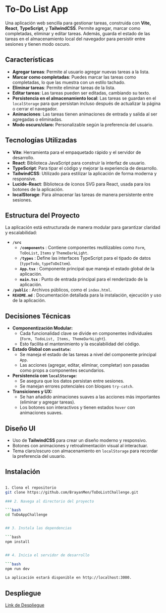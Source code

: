# To-Do List App

Una aplicación web sencilla para gestionar tareas, construida con **Vite,** **React**, **TypeScript**, y **TailwindCSS**. Permite agregar, marcar como completadas, eliminar y editar tareas. Además, guarda el estado de las tareas en el almacenamiento local del navegador para persistir entre sesiones y tienen modo oscuro.

## Características

- **Agregar tareas**: Permite al usuario agregar nuevas tareas a la lista.
- **Marcar como completadas**: Puedes marcar las tareas como completadas, lo que las muestra con un estilo tachado.
- **Eliminar tareas**: Permite eliminar tareas de la lista.
- **Editar tareas**: Las tareas pueden ser editadas, cambiando su texto.
- **Persistencia en el almacenamiento local**: Las tareas se guardan en el `localStorage` para que persistan incluso después de actualizar la página o cerrar el navegador.
- **Animaciones**: Las tareas tienen animaciones de entrada y salida al ser agregadas o eliminadas.
- **Modo oscuro/claro:** Personalizable según la preferencia del usuario.

## Tecnologías Utilizadas

- **Vite**: Herramienta para el empaquetado rápido y el servidor de desarrollo.
- **React**: Biblioteca JavaScript para construir la interfaz de usuario.
- **TypeScript**: Para tipar el código y mejorar la experiencia de desarrollo.
- **TailwindCSS**: Utilizado para estilizar la aplicación de forma moderna y responsive.
- **Lucide-React**: Biblioteca de íconos SVG para React, usada para los botones de la aplicación.
- **localStorage**: Para almacenar las tareas de manera persistente entre sesiones.

## **Estructura del Proyecto**

La aplicación está estructurada de manera modular para garantizar claridad y escalabilidad:

* **`/src`**
  * **`/components`** : Contiene componentes reutilizables como `Form`, `ToDoList`, `Items` y `ThemeDarkLight`.
  * **`/types`** : Define las interfaces TypeScript para el tipado de datos (`typeTodo`, `typeToDoItem`).
  * **`App.tsx`** : Componente principal que maneja el estado global de la aplicación.
  * **`main.tsx`** : Punto de entrada principal para el renderizado de la aplicación.
* **`/public`** : Archivos públicos, como el `index.html`.
* **`README.md`** : Documentación detallada para la instalación, ejecución y uso de la aplicación.

## Decisiones Técnicas

* **Componentización Modular:**
  * Cada funcionalidad clave se divide en componentes individuales (`Form, TodoList, Items, ThemeDarkLight`).
  * Esto facilita el mantenimiento y la escalabilidad del código.
* **Estado Global con `useState`:**
  * Se maneja el estado de las tareas a nivel del componente principal `App`.
  * Las acciones (agregar, editar, eliminar, completar) son pasadas como props a componentes secundarios.
* **Persistencia con `localStorage`:**
  * Se asegura que los datos persistan entre sesiones.
  * Se manejan errores potenciales con bloques `try-catch`.
* **Transiciones y UX:**
  * Se han añadido animaciones suaves a las acciones más importantes (eliminar y agregar tareas).
  * Los botones son interactivos y tienen estados `hover` con animaciones suaves.

## **Diseño UI**

* Uso de **TailwindCSS** para crear un diseño moderno y responsivo.
* Botones con animaciones y retroalimentación visual al interactuar.
* Tema claro/oscuro con almacenamiento en `localStorage` para recordar la preferencia del usuario.

## Instalación

```bash

1. Clona el repositorio
git clone https://github.com/BrayanMen/ToDoListChallenge.git

### 2. Navega al directorio del proyecto

```bash
cd ToDoAppChallenge


## 3. Instala las dependencias

```bash
npm install


## 4. Inicia el servidor de desarrollo

```bash
npm run dev

La aplicación estará disponible en http://localhost:3000.
```

## Despliegue

[Link de Despliegue](https://to-do-list-challenge-plum.vercel.app/)

